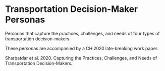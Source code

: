 # Transportation Decision-Maker Personas

Personas that capture the practices, challenges, and needs of four types of transportation decision-makers.

These personas are accompanied by a CHI2020 late-breaking work paper:

Sharbatdar et al. 2020. Capturing the Practices, Challenges, and Needs of Transportation Decision-Makers.
